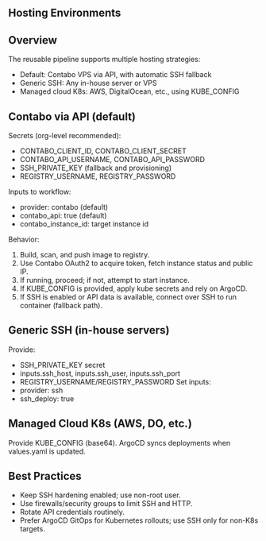 Hosting Environments
--------------------

Overview
--------
The reusable pipeline supports multiple hosting strategies:
- Default: Contabo VPS via API, with automatic SSH fallback
- Generic SSH: Any in-house server or VPS
- Managed cloud K8s: AWS, DigitalOcean, etc., using KUBE_CONFIG

Contabo via API (default)
------------------------
Secrets (org-level recommended):
- CONTABO_CLIENT_ID, CONTABO_CLIENT_SECRET
- CONTABO_API_USERNAME, CONTABO_API_PASSWORD
- SSH_PRIVATE_KEY (fallback and provisioning)
- REGISTRY_USERNAME, REGISTRY_PASSWORD

Inputs to workflow:
- provider: contabo (default)
- contabo_api: true (default)
- contabo_instance_id: target instance id

Behavior:
1. Build, scan, and push image to registry.
2. Use Contabo OAuth2 to acquire token, fetch instance status and public IP.
3. If running, proceed; if not, attempt to start instance.
4. If KUBE_CONFIG is provided, apply kube secrets and rely on ArgoCD.
5. If SSH is enabled or API data is available, connect over SSH to run container (fallback path).

Generic SSH (in-house servers)
------------------------------
Provide:
- SSH_PRIVATE_KEY secret
- inputs.ssh_host, inputs.ssh_user, inputs.ssh_port
- REGISTRY_USERNAME/REGISTRY_PASSWORD
Set inputs:
- provider: ssh
- ssh_deploy: true

Managed Cloud K8s (AWS, DO, etc.)
---------------------------------
Provide KUBE_CONFIG (base64). ArgoCD syncs deployments when values.yaml is updated.

Best Practices
--------------
- Keep SSH hardening enabled; use non-root user.
- Use firewalls/security groups to limit SSH and HTTP.
- Rotate API credentials routinely.
- Prefer ArgoCD GitOps for Kubernetes rollouts; use SSH only for non-K8s targets.


